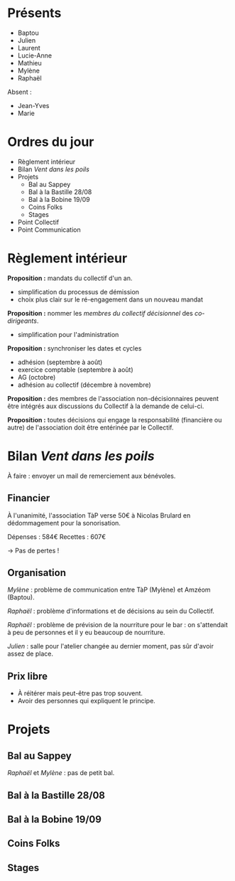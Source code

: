 # Présents

- Baptou
- Julien
- Laurent
- Lucie-Anne
- Mathieu
- Mylène
- Raphaël

Absent :
- Jean-Yves
- Marie

# Ordres du jour

- Règlement intérieur
- Bilan *Vent dans les poils*
- Projets
   - Bal au Sappey
   - Bal à la Bastille 28/08
   - Bal à la Bobine 19/09
   - Coins Folks
   - Stages
- Point Collectif
- Point Communication

# Règlement intérieur

**Proposition :** mandats du collectif d'un an.
- simplification du processus de démission
- choix plus clair sur le ré-engagement dans un nouveau mandat

**Proposition :** nommer les *membres du collectif décisionnel* des *co-dirigeants*.
- simplification pour l'administration

**Proposition :** synchroniser les dates et cycles
- adhésion (septembre à août)
- exercice comptable (septembre à août)
- AG (octobre)
- adhésion au collectif (décembre à novembre)

**Proposition :** des membres de l'association non-décisionnaires peuvent être intégrés aux discussions du Collectif à la demande de celui-ci.

**Proposition :** toutes décisions qui engage la responsabilité (financière ou autre) de l'association doit être entérinée par le Collectif.

# Bilan *Vent dans les poils*

À faire : envoyer un mail de remerciement aux bénévoles.

## Financier

À l'unanimité, l'association TàP verse 50€ à Nicolas Brulard en dédommagement pour la sonorisation.

Dépenses : 584€
Recettes : 607€

→ Pas de pertes !

## Organisation

*Mylène* : problème de communication entre TàP (Mylène) et Amzéom (Baptou).

*Raphaël* : problème d'informations et de décisions au sein du Collectif.

*Raphaël* : problème de prévision de la nourriture pour le bar : on s'attendait à peu de personnes et il y eu beaucoup de nourriture.

*Julien* : salle pour l'atelier changée au dernier moment, pas sûr d'avoir assez de place.

## Prix libre

- À réitérer mais peut-être pas trop souvent.
- Avoir des personnes qui expliquent le principe.

# Projets

## Bal au Sappey

*Raphaël* et *Mylène* : pas de petit bal.

## Bal à la Bastille 28/08

## Bal à la Bobine 19/09

## Coins Folks

## Stages
